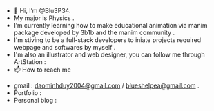 - 👋 Hi, I’m @Blu3P34.
- My major is Physics .
- I’m currently learning how to make educational animation via manim package developed by 3b1b and the manim community .
- I'm stiving to be a full-stack developers to iniate projects required webpage and softwares by myself . 
- I'm also an illustrator and web designer, you can follow me through ArtStation :
- 📫 How to reach me 
+ gmail         : daominhduy2004@gmail.com / blueshelpea@gmail.com .
+ Portfolio     : 
+ Personal blog : 

